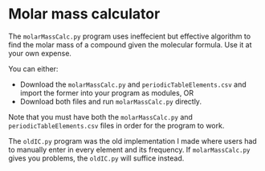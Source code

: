 # Molar mass calculator

The `molarMassCalc.py` program uses ineffecient but effective algorithm to find the molar mass of a compound given the molecular formula. Use it at your own expense.

You can either:
- Download the `molarMassCalc.py` and `periodicTableElements.csv` and import the former into your program as modules, OR
- Download both files and run `molarMassCalc.py` directly.

Note that you must have both the `molarMassCalc.py` and `periodicTableElements.csv` files in order for the program to work.

The `oldIC.py` program was the old implementation I made where users had to manually enter in every element and its frequency. If `molarMassCalc.py` gives you problems, the `oldIC.py` will suffice instead.
